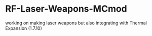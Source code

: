 # RF-Laser-Weapons-MCmod
working on making laser weapons but also integrating with Thermal Expansion (1.7.10)
